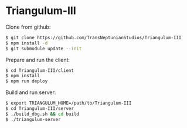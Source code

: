 # Triangulum-III

Clone from github:
```sh
$ git clone https://github.com/TransNeptunianStudios/Triangulum-III  
$ npm install -d
$ git submodule update --init  
```

Prepare and run the client:
```sh
$ cd Triangulum-III/client  
$ npm install   
$ npm run deploy   
```

Build and run server:
```sh
$ export TRIANGULUM_HOME=/path/to/Triangulum-III  
$ cd Triangulum-III/server  
$ ./build_dbg.sh && cd build  
$ ./triangulum-server
```
